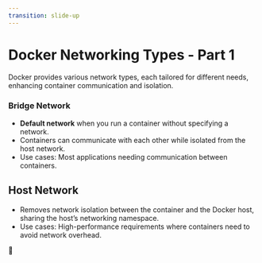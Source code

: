 ```yaml
---
transition: slide-up
---
```


# Docker Networking Types - Part 1

Docker provides various network types, each tailored for different needs, enhancing container communication and isolation.

### Bridge Network

- **Default network** when you run a container without specifying a network.
- Containers can communicate with each other while isolated from the host network.
- Use cases: Most applications needing communication between containers.


## Host Network

- Removes network isolation between the container and the Docker host, sharing the host’s networking namespace.
- Use cases: High-performance requirements where containers need to avoid network overhead.


<div class="absolute right-6 bottom-6 text-8xl animate-fade-in">
  🌉
</div>
